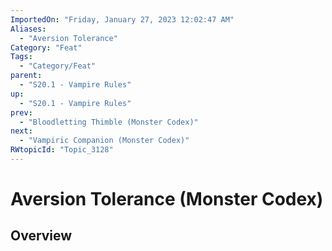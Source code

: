 ```yaml
---
ImportedOn: "Friday, January 27, 2023 12:02:47 AM"
Aliases:
  - "Aversion Tolerance"
Category: "Feat"
Tags:
  - "Category/Feat"
parent:
  - "S20.1 - Vampire Rules"
up:
  - "S20.1 - Vampire Rules"
prev:
  - "Bloodletting Thimble (Monster Codex)"
next:
  - "Vampiric Companion (Monster Codex)"
RWtopicId: "Topic_3128"
---
```

# Aversion Tolerance (Monster Codex)
## Overview
